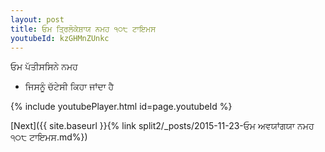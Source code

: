 ```yaml
---
layout: post
title: ਓਮ ਤ੍ਰਿਲੋਕੇਸ਼ਾਯ ਨਮਹ ੧੦੮ ਟਾਇਮਸ
youtubeId: kzGHMnZUnkc
---
```

 
 
 ਓਮ ਪੱਤੀਸਸਿਨੇ ਨਮਹ  
 
 -  ਜਿਸਨੂੰ ਚੱਟੇਸੀ ਕਿਹਾ ਜਾਂਦਾ ਹੈ 
 
  
 
  
 
 
 
 
 
 


{% include youtubePlayer.html id=page.youtubeId %}
 
[Next]({{ site.baseurl }}{% link  split2/_posts/2015-11-23-ਓਮ ਅਵਯਾਂਗਯਾ ਨਮਹ ੧੦੮ ਟਾਇਮਸ.md%})
 
